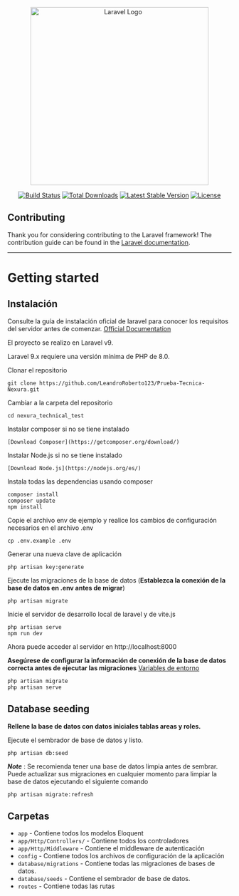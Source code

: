 <p align="center"><a href="https://laravel.com" target="_blank"><img src="https://raw.githubusercontent.com/laravel/art/master/logo-lockup/5%20SVG/2%20CMYK/1%20Full%20Color/laravel-logolockup-cmyk-red.svg" width="400" alt="Laravel Logo"></a></p>

<p align="center">
<a href="https://github.com/laravel/framework/actions"><img src="https://github.com/laravel/framework/workflows/tests/badge.svg" alt="Build Status"></a>
<a href="https://packagist.org/packages/laravel/framework"><img src="https://img.shields.io/packagist/dt/laravel/framework" alt="Total Downloads"></a>
<a href="https://packagist.org/packages/laravel/framework"><img src="https://img.shields.io/packagist/v/laravel/framework" alt="Latest Stable Version"></a>
<a href="https://packagist.org/packages/laravel/framework"><img src="https://img.shields.io/packagist/l/laravel/framework" alt="License"></a>
</p>

## Contributing

Thank you for considering contributing to the Laravel framework! The contribution guide can be found in the [Laravel documentation](https://laravel.com/docs/contributions).

----------

# Getting started

## Instalación

Consulte la guía de instalación oficial de laravel para conocer los requisitos del servidor antes de comenzar. [Official Documentation](https://laravel.com/docs/5.4/installation#installation)

El proyecto se realizo en Laravel v9.

Laravel 9.x requiere una versión mínima de PHP de 8.0.

Clonar el repositorio

    git clone https://github.com/LeandroRoberto123/Prueba-Tecnica-Nexura.git

Cambiar a la carpeta del repositorio

    cd nexura_technical_test
    
Instalar composer si no se tiene instalado 

    [Download Composer](https://getcomposer.org/download/) 
    
 Instalar Node.js si no se tiene instalado 

    [Download Node.js](https://nodejs.org/es/) 
    
Instala todas las dependencias usando composer

    composer install
    composer update
    npm install

Copie el archivo env de ejemplo y realice los cambios de configuración necesarios en el archivo .env

    cp .env.example .env

Generar una nueva clave de aplicación

    php artisan key:generate

Ejecute las migraciones de la base de datos (**Establezca la conexión de la base de datos en .env antes de migrar**)

    php artisan migrate

Inicie el servidor de desarrollo local de laravel y de vite.js

    php artisan serve
    npm run dev

Ahora puede acceder al servidor en http://localhost:8000

  
**Asegúrese de configurar la información de conexión de la base de datos correcta antes de ejecutar las migraciones** [Variables de entorno](#environment-variables)

    php artisan migrate
    php artisan serve

## Database seeding

**Rellene la base de datos con datos iniciales tablas areas y roles.**

Ejecute el sembrador de base de datos y listo.

    php artisan db:seed

***Note*** : Se recomienda tener una base de datos limpia antes de sembrar. Puede actualizar sus migraciones en cualquier momento para limpiar la base de datos ejecutando el siguiente comando

    php artisan migrate:refresh

## Carpetas

- `app` - Contiene todos los modelos Eloquent
- `app/Http/Controllers/` - Contiene todos los controladores
- `app/Http/Middleware` - Contiene el middleware de autenticación
- `config` - Contiene todos los archivos de configuración de la aplicación
- `database/migrations` - Contiene todas las migraciones de bases de datos.
- `database/seeds` - Contiene el sembrador de base de datos.
- `routes` - Contiene todas las rutas
